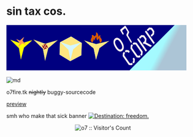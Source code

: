# sin tax cos.

![banner](./assets/images/logo.png)

![md](http://www.wtfpl.net/wp-content/uploads/2012/12/wtfpl-badge-4.png)

o7fire.tk ~~nightly~~ buggy-sourcecode

[preview](https://o7-fire.github.io/mossad/)

smh who make that sick banner
<a href="https://my.fsf.org/join"><img src="https://static.fsf.org/nosvn/appeal2020/fall/banner.png" alt="Destination: freedom."></a>

<p align="center"><img src="https://profile-counter.glitch.me/%7Bo7%7D/count.svg" alt="o7 :: Visitor's Count" /></p>
